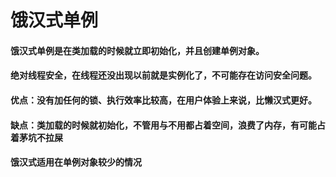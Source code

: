 # 饿汉式单例
####    饿汉式单例是在类加载的时候就立即初始化，并且创建单例对象。 
####    绝对线程安全，在线程还没出现以前就是实例化了，不可能存在访问安全问题。
####    优点：没有加任何的锁、执行效率比较高，在用户体验上来说，比懒汉式更好。
####    缺点：类加载的时候就初始化，不管用与不用都占着空间，浪费了内存，有可能占着茅坑不拉屎

#### 饿汉式适用在单例对象较少的情况

